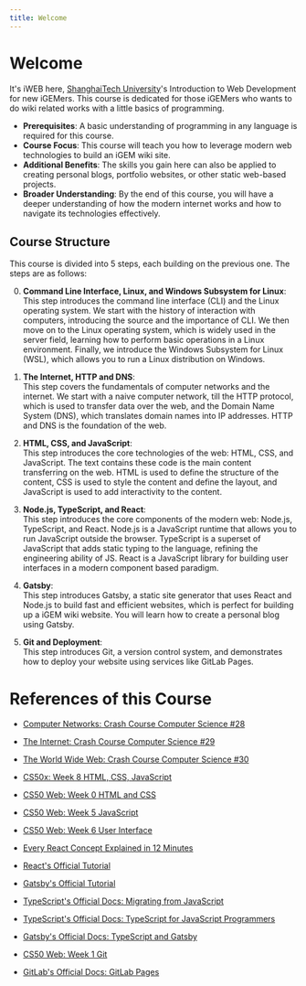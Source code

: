 ```yaml
---
title: Welcome
---
```


# Welcome

It's iWEB here, [ShanghaiTech University](https://www.shanghaitech.edu.cn)'s Introduction to Web Development for new iGEMers. This course is dedicated for those iGEMers who wants to do wiki related works with a little basics of programming. 


* **Prerequisites**: A basic understanding of programming in any language is required for this course.
* **Course Focus**: This course will teach you how to leverage modern web technologies to build an iGEM wiki site.
* **Additional Benefits**: The skills you gain here can also be applied to creating personal blogs, portfolio websites, or other static web-based projects.
* **Broader Understanding**: By the end of this course, you will have a deeper understanding of how the modern internet works and how to navigate its technologies effectively.

## Course Structure

This course is divided into 5 steps, each building on the previous one. The steps are as follows:

0. **Command Line Interface, Linux, and Windows Subsystem for Linux**:  
   This step introduces the command line interface (CLI) and the Linux operating system. We start with the history of interaction with computers, introducing the source and the importance of CLI. We then move on to the Linux operating system, which is widely used in the server field, learning how to perform basic operations in a Linux environment. Finally, we introduce the Windows Subsystem for Linux (WSL), which allows you to run a Linux distribution on Windows.

1. **The Internet, HTTP and DNS**:  
   This step covers the fundamentals of computer networks and the internet. We start with a naive computer network, till the HTTP protocol, which is used to transfer data over the web, and the Domain Name System (DNS), which translates domain names into IP addresses. HTTP and DNS is the foundation of the web.

2. **HTML, CSS, and JavaScript**:  
   This step introduces the core technologies of the web: HTML, CSS, and JavaScript. The text contains these code is the main content transferring on the web. HTML is used to define the structure of the content, CSS is used to style the content and define the layout, and JavaScript is used to add interactivity to the content.

3. **Node.js, TypeScript, and React**:  
   This step introduces the core components of the modern web: Node.js, TypeScript, and React. Node.js is a JavaScript runtime that allows you to run JavaScript outside the browser. TypeScript is a superset of JavaScript that adds static typing to the language, refining the engineering ability of JS. React is a JavaScript library for building user interfaces in a modern component based paradigm.

4. **Gatsby**:  
   This step introduces Gatsby, a static site generator that uses React and Node.js to build fast and efficient websites, which is perfect for building up a iGEM wiki website. You will learn how to create a personal blog using Gatsby.

5. **Git and Deployment**:  
   This step introduces Git, a version control system, and demonstrates how to deploy your website using services like GitLab Pages. 


# References of this Course
* [Computer Networks: Crash Course Computer Science #28](https://www.youtube.com/watch?v=3QhU9jd03a0)

* [The Internet: Crash Course Computer Science #29](https://www.youtube.com/watch?v=AEaKrq3SpW8)

* [The World Wide Web: Crash Course Computer Science #30](https://www.youtube.com/watch?v=guvsH5OFizE)

* [CS50x: Week 8 HTML, CSS, JavaScript](https://cs50.harvard.edu/x/2025/weeks/8/)

* [CS50 Web: Week 0 HTML and CSS](https://cs50.harvard.edu/web/2020/weeks/0/)

* [CS50 Web: Week 5 JavaScript](https://cs50.harvard.edu/web/2020/weeks/5/)
 
* [CS50 Web: Week 6 User Interface](https://cs50.harvard.edu/web/2020/weeks/6/)

* [Every React Concept Explained in 12 Minutes ](https://www.youtube.com/watch?v=wIyHSOugGGw)

* [React's Official Tutorial](https://react.dev/learn/tutorial-tic-tac-toe)

* [Gatsby's Official Tutorial](https://www.gatsbyjs.com/docs/tutorial/getting-started/)

* [TypeScript's Official Docs: Migrating from JavaScript](https://www.typescriptlang.org/docs/handbook/migrating-from-javascript.html)

* [TypeScript's Official Docs: TypeScript for JavaScript Programmers](https://www.typescriptlang.org/docs/handbook/typescript-in-5-minutes.html)

* [Gatsby's Official Docs: TypeScript and Gatsby](https://www.gatsbyjs.com/docs/how-to/custom-configuration/typescript/)

* [CS50 Web: Week 1 Git](https://cs50.harvard.edu/web/2020/weeks/1/)

* [GitLab's Official Docs: GitLab Pages](https://docs.gitlab.com/ee/user/project/pages/)
